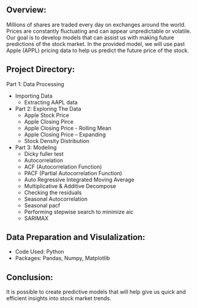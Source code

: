## Overview:
Millions of shares are traded every day on exchanges around the world. Prices are constantly fluctuating and can appear unpredictable or volatile. Our goal is to develop models that can assist us with making future predictions of the stock market. In the provided model, we will use past Apple (APPL) pricing data to help us predict the future price of the stock. 

## Project Directory:
Part 1: Data Processing
  - Importing Data
    -	Extracting AAPL data
  -	Part 2: Exploring The Data
    -	Apple Stock Price
    -	Apple Closing Pirce
    -	Apple Closing Price - Rolling Mean
    -	Apple Closing Price – Expanding
    -	Stock Density Distribution
  - Part 3: Modeling
    - Dicky fuller test
    - Autocorrelation
    - ACF (Autocorrelation Function)
    - PACF (Partial Autocorrelation Function)
    - Auto Regressive Integrated Moving Average
    - Multiplicative & Additive Decompose
    - Checking the residuals
    - Seasonal Autocorrelation
    - Seasonal pacf
    - Performing stepwise search to minimize aic
    - SARIMAX

## Data Preparation and Visulalization:
  - Code Used: Python
  - Packages: Pandas, Numpy, Matplotlib

## Conclusion:
It is possible to create predictive models that will help give us quick and efficient insights into stock market trends.
